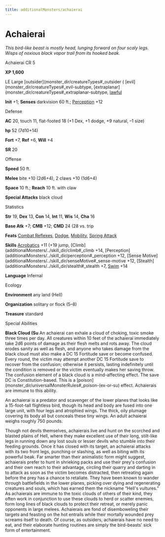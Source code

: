 ```yaml
---
title: additionalMonsters/achaierai
---
```

# Achaierai 

_This bird-like beast is mostly head, lunging forward on four scaly legs. Wisps of noxious black vapor trail from its hooked beak._

Achaierai CR 5

**XP 1,600**

LE Large [outsider](monster_dir/creatureTypes#_outsider ( [evil](monster_dir/creatureTypes#_evil-subtype, [extraplanar](monster_dir/creatureTypes#_extraplanar-subtype, [lawful](monster_dir/creatureTypes#_lawful-subtype)

**Init** +1; **Senses** darkvision 60 ft.; [Perception](additionalMonsters/../skill_dir/perception#_perception) +12

Defense

**AC** 20, touch 11, flat-footed 18 (+1 Dex, +1 dodge, +9 natural, –1 size)

**hp** 52 (7d10+14)

**Fort** +7, **Ref** +6, **Will** +4

**SR** 20

Offense

**Speed** 50 ft.

**Melee** bite +10 (2d6+4), 2 claws +10 (1d6+4)

**Space** 10 ft.; **Reach** 10 ft. with claw

**Special Attacks** black cloud

Statistics

**Str** 19, **Dex** 13, **Con** 14, **Int** 11, **Wis** 14, **Cha** 16

**Base Atk** +7; **CMB** +12; **CMD** 24 (28 vs. trip

**Feats** [Combat Reflexes](additionalMonsters/../feats#_combat-reflexes), [Dodge](additionalMonsters/../feats#_dodge), [Mobility](additionalMonsters/../feats#_mobility), [Spring Attack](additionalMonsters/../feats#_spring-attack)

**Skills** [Acrobatics](additionalMonsters/../skill_dir/acrobatics#_acrobatics) +11 (+19 jump, [Climb](additionalMonsters/../skill_dir/climb#_climb +14, [Perception](additionalMonsters/../skill_dir/perception#_perception +12, [Sense Motive](additionalMonsters/../skill_dir/senseMotive#_sense-motive +12, [Stealth](additionalMonsters/../skill_dir/stealth#_stealth +7, [Swim](additionalMonsters/../skill_dir/swim#_swim) +14

**Language** Infernal

Ecology

**Environment** any land (Hell)

**Organization** solitary or flock (5–8)

**Treasure** standard

Special Abilities

**Black Cloud (Su** An achaierai can exhale a cloud of choking, toxic smoke three times per day. All creatures within 10 feet of the achaierai immediately take 2d6 points of damage as their flesh melts and rots away. The cloud erodes sanity as well as flesh, and anyone who takes damage from the black cloud must also make a DC 15 Fortitude save or become confused. Every round, the victim may attempt another DC 15 Fortitude save to recover from the confusion; otherwise it persists, lasting indefinitely until the condition is removed or the victim eventually makes her saving throw. The confusion element of a black cloud is a mind-affecting effect. The save DC is Constitution-based. This is a [poison](monster_dir/universalMonsterRules#_poison-(ex-or-su) effect. Achaierais are immune to this ability.

An achaierai is a predator and scavenger of the lower planes that looks like a 15-foot-tall flightless bird, though its head and body are fused into one large unit, with four legs and atrophied wings. The thick, oily plumage covering its body all but conceals these tiny wings. An adult achaierai weighs roughly 750 pounds.

Though not devils themselves, achaierais live and hunt on the scorched and blasted plains of Hell, where they make excellent use of their long, stilt-like legs in running down any lost souls or lesser devils who stumble into their feeding grounds. Once it has closed with its target, an achaierai attacks with its two front legs, punching or slashing, as well as biting with its powerful beak. Far smarter than their animalistic form might suggest, achaierais prefer to hunt in shrieking packs and use their prey's confusion and their own reach to their advantage, circling their quarry and darting in to attack as soon as the victim becomes distracted, then retreating again before the prey has a chance to retaliate. They have been known to wander through battlefields in the lower planes, picking over dying and regenerating creatures and souls, which has earned them the nickname “Hell's vultures.” As achaierais are immune to the toxic clouds of others of their kind, they often work in conjunction to use these clouds to herd or scatter enemies, form long lines of black clouds to protect their retreat, or merely panic opponents in large melees. Achaierais are fond of disemboweling their targets and feasting on the hot entrails while their mortally wounded prey screams itself to death. Of course, as outsiders, achaierais have no need to eat, and their elaborate hunting routines are simply the bird-beasts' sick form of entertainment.

